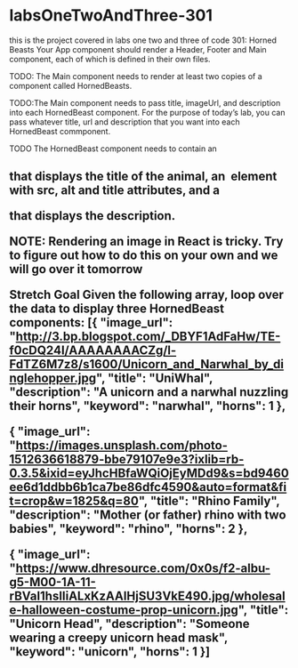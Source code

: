 # labsOneTwoAndThree-301
this is the project covered in labs one two and three of code 301: Horned Beasts
Your App component should render a Header, Footer and Main component, each of which is defined in their own files.

<!-- Your Header component needs to have an <h1> with a title. -->

<!-- Your Footer component needs to contain your name as the author.   -->

 TODO: The Main component needs to render at least two copies of a component called HornedBeasts.

TODO:The Main component needs to pass title, imageUrl, and description into each HornedBeast component. For the purpose of today’s lab, you can pass whatever title, url and description that you want into each HornedBeast commponent.

TODO  The HornedBeast component needs to contain an <h2> that displays the title of the animal, an <img> element with src, alt and title attributes, and a <p> that displays the description.

NOTE: Rendering an image in React is tricky. Try to figure out how to do this on your own and we will go over it tomorrow

Stretch Goal
Given the following array, loop over the data to display three HornedBeast components:
[{
    "image_url": "http://3.bp.blogspot.com/_DBYF1AdFaHw/TE-f0cDQ24I/AAAAAAAACZg/l-FdTZ6M7z8/s1600/Unicorn_and_Narwhal_by_dinglehopper.jpg",
    "title": "UniWhal",
    "description": "A unicorn and a narwhal nuzzling their horns",
    "keyword": "narwhal",
    "horns": 1
  },

  {
    "image_url": "https://images.unsplash.com/photo-1512636618879-bbe79107e9e3?ixlib=rb-0.3.5&ixid=eyJhcHBfaWQiOjEyMDd9&s=bd9460ee6d1ddbb6b1ca7be86dfc4590&auto=format&fit=crop&w=1825&q=80",
    "title": "Rhino Family",
    "description": "Mother (or father) rhino with two babies",
    "keyword": "rhino",
    "horns": 2
  },
  
  {
    "image_url": "https://www.dhresource.com/0x0s/f2-albu-g5-M00-1A-11-rBVaI1hsIIiALxKzAAIHjSU3VkE490.jpg/wholesale-halloween-costume-prop-unicorn.jpg",
    "title": "Unicorn Head",
    "description": "Someone wearing a creepy unicorn head mask",
    "keyword": "unicorn", 
    "horns": 1
}]